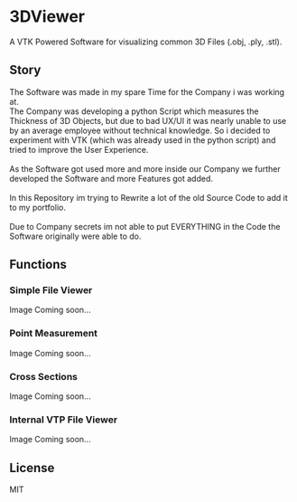 # 3DViewer
 
A VTK Powered Software for visualizing common 3D Files (.obj, .ply, .stl).

## Story
The Software was made in my spare Time for the Company i was working at.\
The Company was developing a python Script which measures the Thickness of 3D Objects, but due to bad UX/UI it was nearly unable to use by an average employee without technical knowledge. So i decided to experiment with VTK (which was already used in the python script) and tried to improve the User Experience.\
\
As the Software got used more and more inside our Company we further developed the Software and more Features got added.\
\
In this Repository im trying to Rewrite a lot of the old Source Code to add it to my portfolio.\
\
Due to Company secrets im not able to put EVERYTHING in the Code the Software originally were able to do.

## Functions

### Simple File Viewer

Image Coming soon...

### Point Measurement
Image Coming soon...

### Cross Sections
Image Coming soon...

### Internal VTP File Viewer
Image Coming soon...

## License
MIT